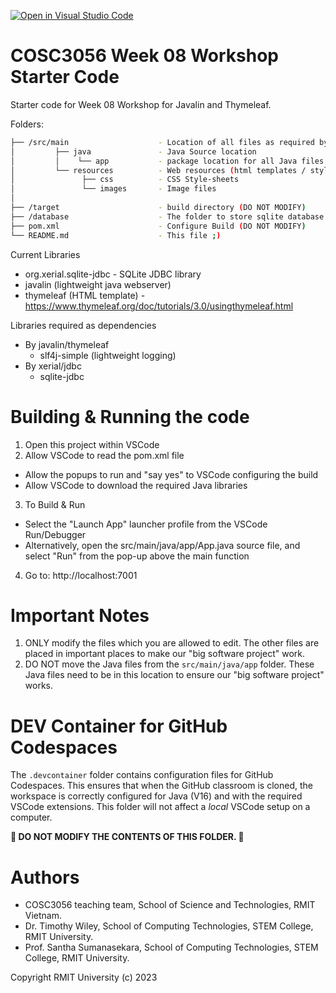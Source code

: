 [![Open in Visual Studio Code](https://classroom.github.com/assets/open-in-vscode-718a45dd9cf7e7f842a935f5ebbe5719a5e09af4491e668f4dbf3b35d5cca122.svg)](https://classroom.github.com/online_ide?assignment_repo_id=15079126&assignment_repo_type=AssignmentRepo)
# COSC3056 Week 08 Workshop Starter Code
Starter code for Week 08 Workshop for Javalin and Thymeleaf.

Folders:
```bash
├── /src/main                    - Location of all files as required by build configuration
│         ├── java               - Java Source location
│         │    └── app           - package location for all Java files
│         └── resources          - Web resources (html templates / style sheets)
│               ├── css          - CSS Style-sheets
│               └── images       - Image files
│ 
├── /target                      - build directory (DO NOT MODIFY)
├── /database                    - The folder to store sqlite database files (*.db files)
├── pom.xml                      - Configure Build (DO NOT MODIFY)
└── README.md                    - This file ;)
```

Current Libraries
* org.xerial.sqlite-jdbc         - SQLite JDBC library
* javalin (lightweight java webserver)
* thymeleaf (HTML template) - https://www.thymeleaf.org/doc/tutorials/3.0/usingthymeleaf.html

Libraries required as dependencies
* By javalin/thymeleaf
   * slf4j-simple (lightweight logging)
* By xerial/jdbc
   * sqlite-jdbc

# Building & Running the code
1. Open this project within VSCode
2. Allow VSCode to read the pom.xml file
 - Allow the popups to run and "say yes" to VSCode configuring the build
 - Allow VSCode to download the required Java libraries
3. To Build & Run
 - Select the "Launch App" launcher profile from the VSCode Run/Debugger
 - Alternatively, open the src/main/java/app/App.java source file, and select "Run" from the pop-up above the main function
4. Go to: http://localhost:7001

# Important Notes
1. ONLY modify the files which you are allowed to edit. The other files are placed in important places to make our "big software project" work.
2. DO NOT move the Java files from the ```src/main/java/app``` folder. These Java files need to be in this location to ensure our "big software project" works.

# DEV Container for GitHub Codespaces
The ```.devcontainer``` folder contains configuration files for GitHub Codespaces.
This ensures that when the GitHub classroom is cloned, the workspace is correctly configured for Java (V16) and with the required VSCode extensions.
This folder will not affect a *local* VSCode setup on a computer.

**🚨 DO NOT MODIFY THE CONTENTS OF THIS FOLDER. 🚨**

# Authors
* COSC3056 teaching team, School of Science and Technologies, RMIT Vietnam.
* Dr. Timothy Wiley, School of Computing Technologies, STEM College, RMIT University.
* Prof. Santha Sumanasekara, School of Computing Technologies, STEM College, RMIT University.

Copyright RMIT University (c) 2023
